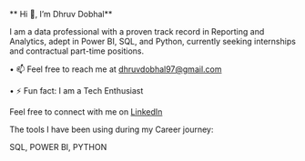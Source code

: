**                                                                  Hi 👋,  I’m Dhruv Dobhal**

I am a data professional with a proven track record in Reporting and Analytics, adept in Power BI, SQL, and Python, currently seeking internships and contractual part-time positions.

•	📫 Feel free to reach me at dhruvdobhal97@gmail.com

•	⚡ Fun fact: I am a Tech Enthusiast

Feel free to connect with me on [LinkedIn](https://www.linkedin.com/in/dhruv-dobhal/)

The tools I have been using during my Career journey:

SQL, POWER BI, PYTHON

<!---
DhruvDobhal97/DhruvDobhal97 is a ✨ special ✨ repository because its `README.md` (this file) appears on your GitHub profile.
You can click the Preview link to take a look at your changes.
--->
